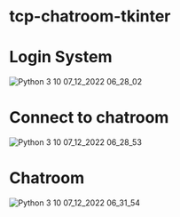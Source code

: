 # tcp-chatroom-tkinter

# Login System
![Python 3 10 07_12_2022 06_28_02](https://user-images.githubusercontent.com/95884098/206096874-b0ec96a4-7ddc-43d7-a68c-5f93af8c0eb4.png)

# Connect to chatroom
![Python 3 10 07_12_2022 06_28_53](https://user-images.githubusercontent.com/95884098/206096941-e57131f4-727b-4632-a1f6-fbe0810b184d.png)

# Chatroom
![Python 3 10 07_12_2022 06_31_54](https://user-images.githubusercontent.com/95884098/206096977-c9214b80-94e1-4ed6-bb07-d38199abc87c.png)
